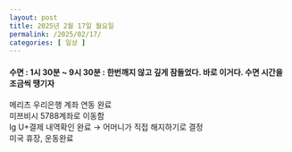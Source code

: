 ```yaml
---
layout: post
title: 2025년 2월 17일 월요일
permalink: /2025/02/17/
categories: [ 일상 ]
---
```

#### 수면 : 1시 30분 ~ 9시 30분 : 한번깨지 않고 깊게 잠들었다. 바로 이거다. 수면 시간을 조금씩 땡기자<br/>
메리츠 우리은행 계좌 연동 완료<br/>
미쯔비시 5788계좌로 이동함<br/>
lg U+결제 내역확인 완료 → 어머니가 직접 해지하기로 결정<br/>
미국 휴장, 운동완료